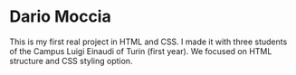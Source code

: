 # Dario Moccia

This is my first real project in HTML and CSS. I made it with three students of the Campus Luigi Einaudi of Turin (first year). We focused on HTML structure and CSS styling option.